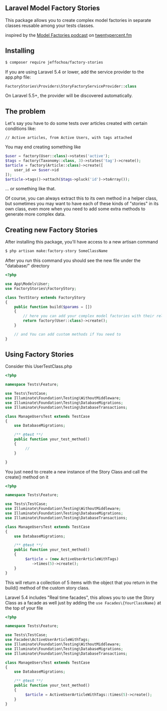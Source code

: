 ## Laravel Model Factory Stories ##
This package allows you to create complex model factories in separate classes reusable among your tests classes.

inspired by the [Model Factories podcast](http://twentypercent.fm/model-factories) on [twentypercent.fm](http://twentypercent.fm)

## Installing ##

```bash
$ composer require jeffochoa/factory-stories
```

If you are using Laravel 5.4 or lower, add the service provider to the app.php file:

```php
FactoryStories\Providers\StoryFactoryServiceProvider::class
```

On Laravel 5.5+, the provider will be discovered automatically.

## The problem ##
Let's say you have to do some tests over articles created with certain conditions like:

```
// Active articles, from Active Users, with tags attached
```

You may end creating something like

```php
$user = factory(User::class)->states('active');
$tags = factory(Taxonomy::class, 3)->states('tag')->create();
$article = factory(Article::class)->create([
    user_id => $user->id
]);
$article->tags()->attach($tags->pluck('id')->toArray());
```

... or something like that.

Of course, you can always extract this to its own method in a helper class, but sometimes you may want to have each of these kinds of "stories" in its own class, even more when you need to add some extra methods to generate more complex data.

## Creating new Factory Stories ##

After installing this package, you'll have access to a new artisan command

```bash
$ php artisan make:factory-story SomeClassName
```

After you run this command you should see the new file under the "database/" directory

```php
<?php

use App\Models\User;
use FactoryStories\FactoryStory;

class TestStory extends FactoryStory
{
    public function build($params = [])
    {
        // here you can add your complex model factories with their relationships
        return factory(User::class)->create();
    }

    // and You can add custom methods if You need to
}
```

## Using Factory Stories ##
Consider this UserTestClass.php

```php
<?php

namespace Tests\Feature;

use Tests\TestCase;
use Illuminate\Foundation\Testing\WithoutMiddleware;
use Illuminate\Foundation\Testing\DatabaseMigrations;
use Illuminate\Foundation\Testing\DatabaseTransactions;

class ManageUsersTest extends TestCase
{
    use DatabaseMigrations;

    /** @test **/
    public function your_test_method()
    {
         //
    }

}
```

You just need to create a new instance of the Story Class and call the create() method on it

```php
<?php

namespace Tests\Feature;

use Tests\TestCase;
use Illuminate\Foundation\Testing\WithoutMiddleware;
use Illuminate\Foundation\Testing\DatabaseMigrations;
use Illuminate\Foundation\Testing\DatabaseTransactions;

class ManageUsersTest extends TestCase
{
    use DatabaseMigrations;

    /** @test **/
    public function your_test_method()
    {
         $article = (new ActiveUserArticleWithTags)
            ->times(5)->create();
    }
}
```

This will return a collection of 5 items with the object that you return in the build() method of the custom story class.

Laravel 5.4 includes "Real time facades", this allows you to use the Story Class as a facade as well just by adding the `use Facades\{YourClassName}` at the top of your file

```php
<?php

namespace Tests\Feature;

use Tests\TestCase;
use Facades\ActiveUserArticleWithTags;
use Illuminate\Foundation\Testing\WithoutMiddleware;
use Illuminate\Foundation\Testing\DatabaseMigrations;
use Illuminate\Foundation\Testing\DatabaseTransactions;

class ManageUsersTest extends TestCase
{
    use DatabaseMigrations;

    /** @test **/
    public function your_test_method()
    {
         $article = ActiveUserArticleWithTags::times(5)->create();
    }
}
```
